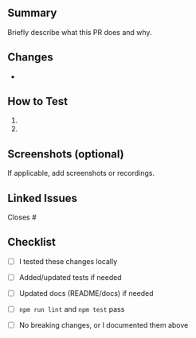 ## Summary

Briefly describe what this PR does and why.

## Changes

- 

## How to Test

1. 
2. 

## Screenshots (optional)

If applicable, add screenshots or recordings.

## Linked Issues

Closes #

## Checklist

- [ ] I tested these changes locally
- [ ] Added/updated tests if needed
- [ ] Updated docs (README/docs) if needed
- [ ] `npm run lint` and `npm test` pass
- [ ] No breaking changes, or I documented them above

